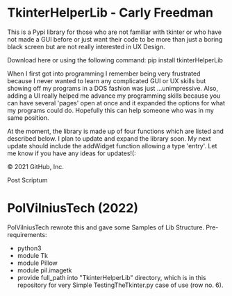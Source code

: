 # TkinterHelperLib - Carly Freedman
This is a Pypi library for those who are not familiar with tkinter or who have not made a GUI before or just want their code to be more than just a boring black screen but are not really interested in UX Design.

Download here or using the following command:
pip install tkinterHelperLib


When I first got into programming I remember being very frustrated because I never wanted to learn any complicated GUI or UX skills but showing off my programs in a DOS fashion was just ...unimpressive. Also, adding a UI really helped me advance my programming skills because you can have several 'pages' open at once and it expanded the options for what my programs could do. Hopefully this can help someone who was in my same position.

At the moment, the library is made up of four functions which are listed and described below. I plan to update and expand the library soon. My next update should include the addWidget function allowing a type 'entry'. Let me know if you have any ideas for updates!(:

© 2021 GitHub, Inc.

Post Scriptum

# PolVilniusTech (2022)

PolVilniusTech rewrote this and gave some Samples of Lib Structure.
Pre-requirements:
* python3
* module Tk
* module Pillow
* module pil.imagetk
* provide full_path into "TkinterHelperLib" directory, which is in this repository for very Simple TestingTheTkinter.py case of use (row no. 6).

